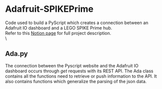 # Adafruit-SPIKEPrime
Code used to build a PyScript which creates a connection between an Adafruit IO dashboard and a LEGO SPIKE Prime hub.\
Refer to this [Notion page](https://www.notion.so/LEGO-SPIKE-Prime-Adafruit-Dashboard-8705d4ed60464339a6e0c5e5dffd241f?pvs=4) for full project description.\
\
## Ada.py
The connection between the Pyscript website and the Adafruit IO dashboard occurs through _get_ requests with its REST API. The Ada class contains all the functions need to retrieve or push information to the API. It also contains functions which generalize the parsing of the json data. 
